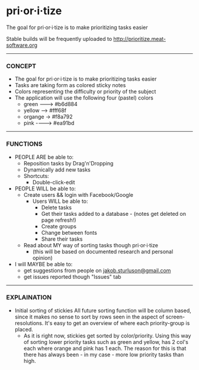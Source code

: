 pri·or·i·tize
==========

The goal for pri·or·i·tize is to make prioritizing tasks easier

Stable builds will be frequently uploaded to http://prioritize.meat-software.org

---------------------------------

### CONCEPT   ####
- The goal for pri·or·i·tize is to make prioritizing tasks easier
- Tasks are taking form as colored sticky notes
- Colors representing the difficulty or priority of the subject
- The application will use the following four (pastel) colors
    - green ---> #b6d884
    - yellow --> #fff68f
    - organge -> #f8a792
    - pink ----> #ea91bd

---------------------------------

### FUNCTIONS  ####
- PEOPLE ARE be able to:
    - Reposition tasks by Drag'n'Dropping
    - Dynamically add new tasks
    - Shortcuts:
        - Double-click-edit
- PEOPLE WILL be able to:
	- Create users && login with Facebook/Google
		- Users WILL be able to:
			- Delete tasks
			- Get their tasks added to a database
            		- (notes get deleted on page refresh!)
			- Create groups
			- Change between fonts
			- Share their tasks
	- Read about MY way of sorting tasks though pri·or·i·tize
	    - (this will be based on documented research and personal opinion)
- I will MAYBE be able to:
	- get suggestions from people on jakob.sturluson@gmail.com
	- get issues reported though "Issues" tab

---------------------------------

### EXPLAINATION ##
- Initial sorting of stickies
	All future sorting function will be column based, since it makes no sense
	to sort by rows seen in the aspect of screen-resolutions. It's easy to get
	an overview of where each priority-group is placed.
	- As it is right now, stickies get sorted by color/priority.
		Using this way of sorting lower priority tasks such as green and yellow,
		has 2 col's each where orange and pink has 1 each. The reason for this is that
		there has always been - in my case - more low priority tasks than high.
